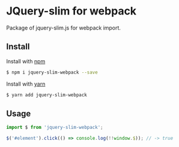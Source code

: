 # JQuery-slim for webpack

Package of jquery-slim.js for webpack import.

## Install

Install with [npm](https://www.npmjs.com/)

```sh
$ npm i jquery-slim-webpack --save
```

Install with [yarn](https://www.yarnpkg.com/)

```sh
$ yarn add jquery-slim-webpack
```

## Usage

```js
import $ from 'jquery-slim-webpack';

$('#element').click(() => console.log(!!window.$)); // -> true

```